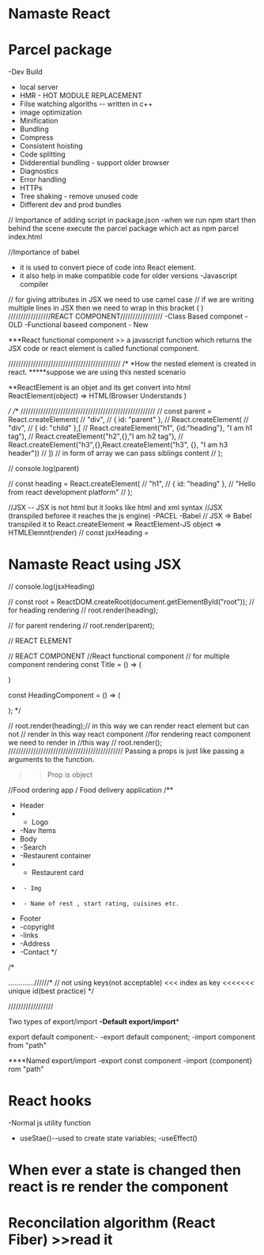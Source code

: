 # Namaste React

 # Parcel package

 -Dev Build
 - local server
 - HMR - HOT MODULE REPLACEMENT
 - Filse watching algoriths -- written in c++
 - image optimization
 - Minification
 - Bundling
 - Compress
 - Consistent hoisting
 - Code splitting
 - Didderential bundling - support older browser
 - Diagnostics
 - Error handling
 - HTTPs
 - Tree shaking - remove unused code
 - Different dev and prod bundles

 // Importance of adding script in package.json
 -when we run npm start then behind the scene execute the parcel package which act as npm parcel index.html

 //Importance of babel
 - it is used to convert piece of code into React element.
 - it also help in make compatible code for older versions
 -Javascript compiler

 // for giving attributes in JSX we need to use camel case
 // if we are writing multiple lines in JSX then we need to wrap in this bracket ( )
 /////////////////REACT COMPONENT/////////////////
 -Class Based componet -OLD
 -Functional baseed component - New

 ***React functional component >> a javascript function which returns the JSX code or react element is called functional component.

 /////////////////////////////////////////////
 /*
*How the nested element is created in react.
*****suppose we are using this nested scenario
<!-- <div id="parent">
  <div id="child">
    <h1></h1>
  </div>
</div -->

**ReactElement is an objet and its get convert into html
ReactElement(object) => HTML(Browser Understands  )


*/
/**
//////////////////////////////////////////////////////
// const parent = React.createElement(
//   "div",
//   { id: "parent" },
//   React.createElement(
//     "div",
//     { id: "child" },[
//     React.createElement("h1", {id:"heading"}, "I am h1 tag"),
//   React.createElement("h2",{},"I am h2 tag"),
//   React.createElement("h3",{},React.createElement("h3", {}, "I am h3 header"))
//   ]) // in form of array we can pass siblings content
// );

// console.log(parent)

// const heading = React.createElement(
//   "h1",
//   { id: "heading" },
//   "Hello from react development platform"
// );

//JSX -- JSX is not html but it looks like html and xml syntax
//JSX (transpiled beforee it reaches the js engine) -PACEL -Babel
// JSX => Babel transpiled it to React.createElement => ReactElement-JS object => HTMLElemnt(render)
// const jsxHeading = <h1 id = "heading">Namaste React using JSX</h1>
// console.log(jsxHeading)

// const root = ReactDOM.createRoot(document.getElementById("root"));
// for heading rendering
// root.render(heading);

// for parent rendering
// root.render(parent);

// REACT ELEMENT

<!-- const heading = <h1 className="heading">Namaste React using JSX🚀🚀</h1>; -->

// REACT COMPONENT
//React functional component
// for multiple component rendering
const Title = () => (
  <!-- <h1 className="head" tabIndex="5">Namste react</h1> -->
)

const HeadingComponent = () => (
  <!-- <div id="container">
    <Title /> // this is also called compnet composition
    <h1>Namaste React Functional Component</h1>
  </div> -->
);
*/

//  root.render(heading);// in this way we can render react element but can not
// render in this way react component
//for rendering react component we need to render in
//this way
// root.render(<HeadingComponent />);
 //////////////////////////////////////////////
 Passing a props is just like passing a arguments to the function.
 >>Prop is object


 //Food ordering app
 / Food delivery application
/**
 * Header
 * - Logo
 * -Nav Items
 * Body
 * -Search
 * -Restaurent container
 *   - Restaurent card
 *      - Img
 *      - Name of rest , start rating, cuisines etc.
 * Footer
 * -copyright
 * -links
 * -Address
 * -Contact
 */

/*


 .............//////*  // not using keys(not acceptable) <<< index as key <<<<<<< unique id(best practice) */


 //////////////////

 Two types of export/import
 ****-Default export/import*****

 export default component:-
 -export default component;
 -import component from "path" 

 ****Named export/import
 -export const component
 -import {component} rom "path"

 # React hooks
 -Normal js utility function
 - useStae()--used to create state variables;
 -useEffect()

 # When ever a state is changed  then react is re render the component

 # Reconcilation algorithm (React Fiber) >>read it